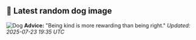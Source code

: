 ## 🐶 Latest random dog image
![Dog](https://images.dog.ceo/breeds/clumber/n02101556_8243.jpg)
**Advice:** "Being kind is more rewarding than being right."
*Updated: 2025-07-23 19:35 UTC*
